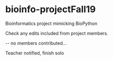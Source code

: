 # bioinfo-projectFall19
Bioinformatics project mimicking BioPython

Check any edits included from project members.

-- no members contributed...

Teacher notified, finish solo

